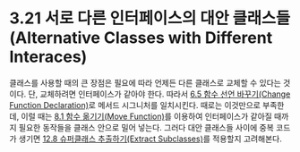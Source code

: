 # 3.21 서로 다른 인터페이스의 대안 클래스들(Alternative Classes with Different Interaces)
클래스를 사용할 때의 큰 장점은 필요에 따라 언제든 다른 클래스로 교체할 수 있다는 것이다. 단, 교체하려면 인터페이스가 같아야 한다. 따라서 [6.5 함수 선언 바꾸기(Change Function Declaration)](https://github.com/wonder13662/refactoring-v2/blob/writing/chapter06/6-5.md)로 메서드 시그니처를 일치시킨다. 때로는 이것만으로 부족한데, 이럴 때는 [8.1 함수 옮기기(Move Function)](https://github.com/wonder13662/refactoring-v2/blob/writing/chapter08/8-1.md)를 이용하여 인터페이스가 같아질 때까지 필요한 동작들을 클래스 안으로 밀어 넣는다. 그러다 대안 클래스들 사이에 중복 코드가 생기면 [12.8 슈퍼클래스 추출하기(Extract Subclasses)](https://github.com/wonder13662/refactoring-v2/blob/writing/chapter12/12-8.md)를 적용할지 고려해본다.